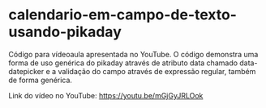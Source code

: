 # calendario-em-campo-de-texto-usando-pikaday
Código para vídeoaula apresentada no YouTube. O código demonstra uma forma de uso genérica do pikaday através de atributo data chamado data-datepicker e a validação do campo através de expressão regular, também de forma genérica.

Link do vídeo no YouTube: https://youtu.be/mGjGyJRLOok
